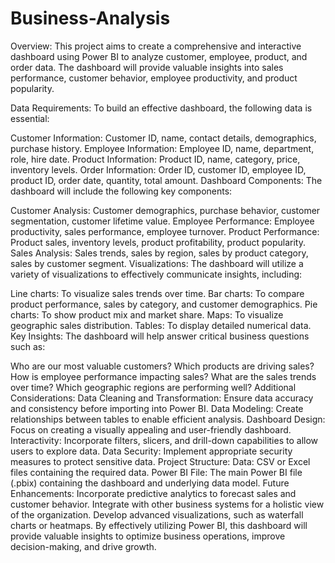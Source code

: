 # Business-Analysis
Overview:
This project aims to create a comprehensive and interactive dashboard using Power BI to analyze customer, employee, product, and order data. The dashboard will provide valuable insights into sales performance, customer behavior, employee productivity, and product popularity.

Data Requirements:
To build an effective dashboard, the following data is essential:

Customer Information: Customer ID, name, contact details, demographics, purchase history.
Employee Information: Employee ID, name, department, role, hire date.
Product Information: Product ID, name, category, price, inventory levels.
Order Information: Order ID, customer ID, employee ID, product ID, order date, quantity, total amount.
Dashboard Components:
The dashboard will include the following key components:

Customer Analysis: Customer demographics, purchase behavior, customer segmentation, customer lifetime value.
Employee Performance: Employee productivity, sales performance, employee turnover.
Product Performance: Product sales, inventory levels, product profitability, product popularity.
Sales Analysis: Sales trends, sales by region, sales by product category, sales by customer segment.
Visualizations:
The dashboard will utilize a variety of visualizations to effectively communicate insights, including:

Line charts: To visualize sales trends over time.
Bar charts: To compare product performance, sales by category, and customer demographics.
Pie charts: To show product mix and market share.
Maps: To visualize geographic sales distribution.
Tables: To display detailed numerical data.
Key Insights:
The dashboard will help answer critical business questions such as:

Who are our most valuable customers?
Which products are driving sales?
How is employee performance impacting sales?
What are the sales trends over time?
Which geographic regions are performing well?
Additional Considerations:
Data Cleaning and Transformation: Ensure data accuracy and consistency before importing into Power BI.
Data Modeling: Create relationships between tables to enable efficient analysis.
Dashboard Design: Focus on creating a visually appealing and user-friendly dashboard.
Interactivity: Incorporate filters, slicers, and drill-down capabilities to allow users to explore data.
Data Security: Implement appropriate security measures to protect sensitive data.
Project Structure:
Data: CSV or Excel files containing the required data.
Power BI File: The main Power BI file (.pbix) containing the dashboard and underlying data model.
Future Enhancements:
Incorporate predictive analytics to forecast sales and customer behavior.
Integrate with other business systems for a holistic view of the organization.
Develop advanced visualizations, such as waterfall charts or heatmaps.
By effectively utilizing Power BI, this dashboard will provide valuable insights to optimize business operations, improve decision-making, and drive growth.
